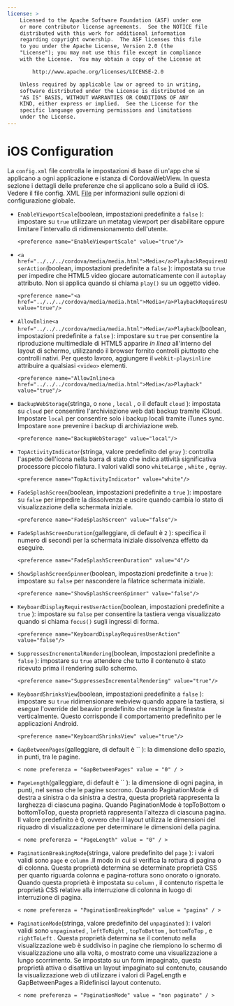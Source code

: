 ```yaml
---
license: >
    Licensed to the Apache Software Foundation (ASF) under one
    or more contributor license agreements.  See the NOTICE file
    distributed with this work for additional information
    regarding copyright ownership.  The ASF licenses this file
    to you under the Apache License, Version 2.0 (the
    "License"); you may not use this file except in compliance
    with the License.  You may obtain a copy of the License at

        http://www.apache.org/licenses/LICENSE-2.0

    Unless required by applicable law or agreed to in writing,
    software distributed under the License is distributed on an
    "AS IS" BASIS, WITHOUT WARRANTIES OR CONDITIONS OF ANY
    KIND, either express or implied.  See the License for the
    specific language governing permissions and limitations
    under the License.
---
```


# iOS Configuration

La `config.xml` file controlla le impostazioni di base di un'app che si applicano a ogni applicazione e istanza di CordovaWebView. In questa sezione i dettagli delle preferenze che si applicano solo a Build di iOS. Vedere il file config. XML <a href="../../../cordova/file/fileobj/fileobj.html">File</a> per informazioni sulle opzioni di configurazione globale.

*   `EnableViewportScale`(boolean, impostazioni predefinite a `false` ): impostare su `true` utilizzare un metatag viewport per disabilitare oppure limitare l'intervallo di ridimensionamento dell'utente.
    
        <preference name="EnableViewportScale" value="true"/>
        

*   `<a href="../../../cordova/media/media.html">Media</a>PlaybackRequiresUserAction`(boolean, impostazioni predefinite a `false` ): impostata su `true` per impedire che HTML5 video giocare automaticamente con il `autoplay` attributo. Non si applica quando si chiama `play()` su un oggetto video.
    
        <preference name="<a href="../../../cordova/media/media.html">Media</a>PlaybackRequiresUserAction" value="true"/>
        

*   `AllowInline<a href="../../../cordova/media/media.html">Media</a>Playback`(boolean, impostazioni predefinite a `false` ): impostare su `true` per consentire la riproduzione multimediale di HTML5 apparire *in linea* all'interno del layout di schermo, utilizzando il browser fornito controlli piuttosto che controlli nativi. Per questo lavoro, aggiungere il `webkit-playsinline` attribuire a qualsiasi `<video>` elementi.
    
        <preference name="AllowInline<a href="../../../cordova/media/media.html">Media</a>Playback" value="true"/>
        

*   `BackupWebStorage`(stringa, o `none` , `local` , o il default `cloud` ): impostata su `cloud` per consentire l'archiviazione web dati backup tramite iCloud. Impostare `local` per consentire solo i backup locali tramite iTunes sync. Impostare `none` prevenire i backup di archiviazione web.
    
        <preference name="BackupWebStorage" value="local"/>
        

*   `TopActivityIndicator`(stringa, valore predefinito del `gray` ): controlla l'aspetto dell'icona nella barra di stato che indica attività significativa processore piccolo filatura. I valori validi sono `whiteLarge` , `white` , e`gray`.
    
        <preference name="TopActivityIndicator" value="white"/>
        

*   `FadeSplashScreen`(boolean, impostazioni predefinite a `true` ): impostare su `false` per impedire la dissolvenza e uscire quando cambia lo stato di visualizzazione della schermata iniziale.
    
        <preference name="FadeSplashScreen" value="false"/>
        

*   `FadeSplashScreenDuration`(galleggiare, di default è `2` ): specifica il numero di secondi per la schermata iniziale dissolvenza effetto da eseguire.
    
        <preference name="FadeSplashScreenDuration" value="4"/>
        

*   `ShowSplashScreenSpinner`(boolean, impostazioni predefinite a `true` ): impostare su `false` per nascondere la filatrice schermata iniziale.
    
        <preference name="ShowSplashScreenSpinner" value="false"/>
        

*   `KeyboardDisplayRequiresUserAction`(boolean, impostazioni predefinite a `true` ): impostare su `false` per consentire la tastiera venga visualizzato quando si chiama `focus()` sugli ingressi di forma.
    
        <preference name="KeyboardDisplayRequiresUserAction" value="false"/>
        

*   `SuppressesIncrementalRendering`(boolean, impostazioni predefinite a `false` ): impostare su `true` attendere che tutto il contenuto è stato ricevuto prima il rendering sullo schermo.
    
        <preference name="SuppressesIncrementalRendering" value="true"/>
        

*   `KeyboardShrinksView`(boolean, impostazioni predefinite a `false` ): impostare su `true` ridimensionare webview quando appare la tastiera, si esegue l'override del beavior predefinito che restringe la finestra verticalmente. Questo corrisponde il comportamento predefinito per le applicazioni Android.
    
        <preference name="KeyboardShrinksView" value="true"/>
        

*   `GapBetweenPages`(galleggiare, di default è `` ): la dimensione dello spazio, in punti, tra le pagine.
    
        < nome preferenza = "GapBetweenPages" value = "0" / >
        

*   `PageLength`(galleggiare, di default è `` ): la dimensione di ogni pagina, in punti, nel senso che le pagine scorrono. Quando PaginationMode è di destra a sinistra o da sinistra a destra, questa proprietà rappresenta la larghezza di ciascuna pagina. Quando PaginationMode è topToBottom o bottomToTop, questa proprietà rappresenta l'altezza di ciascuna pagina. Il valore predefinito è 0, ovvero che il layout utilizza le dimensioni del riquadro di visualizzazione per determinare le dimensioni della pagina.
    
        < nome preferenza = "PageLength" value = "0" / >
        

*   `PaginationBreakingMode`(stringa, valore predefinito del `page` ): i valori validi sono `page` e `column` .Il modo in cui si verifica la rottura di pagina o di colonna. Questa proprietà determina se determinate proprietà CSS per quanto riguarda colonna e pagina-rottura sono onorato o ignorato. Quando questa proprietà è impostata su `column` , il contenuto rispetta le proprietà CSS relative alla interruzione di colonna in luogo di interruzione di pagina.
    
        < nome preferenza = "PaginationBreakingMode" value = "pagina" / >
        

*   `PaginationMode`(stringa, valore predefinito del `unpaginated` ): i valori validi sono `unpaginated` , `leftToRight` , `topToBottom` , `bottomToTop` , e `rightToLeft` . Questa proprietà determina se il contenuto nella visualizzazione web è suddiviso in pagine che riempiono lo schermo di visualizzazione uno alla volta, o mostrato come una visualizzazione a lungo scorrimento. Se impostato su un form impaginato, questa proprietà attiva o disattiva un layout impaginato sul contenuto, causando la visualizzazione web di utilizzare i valori di PageLength e GapBetweenPages a Ridefinisci layout contenuto.
    
        < nome preferenza = "PaginationMode" value = "non paginato" / >